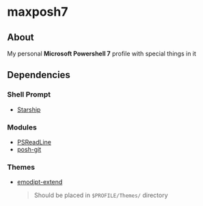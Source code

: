 # maxposh7

## About
My personal **Microsoft Powershell 7** profile with special things in it


## Dependencies
### Shell Prompt
- [Starship](https://starship.rs/)

### Modules
- [PSReadLine](https://github.com/PowerShell/PSReadLine)
- [posh-git](https://github.com/dahlbyk/posh-git)

### Themes
- [emodipt-extend](https://github.com/JanDeDobbeleer/oh-my-posh/blob/main/themes/emodipt-extend.omp.json)
  > Should be placed in `$PROFILE/Themes/` directory
